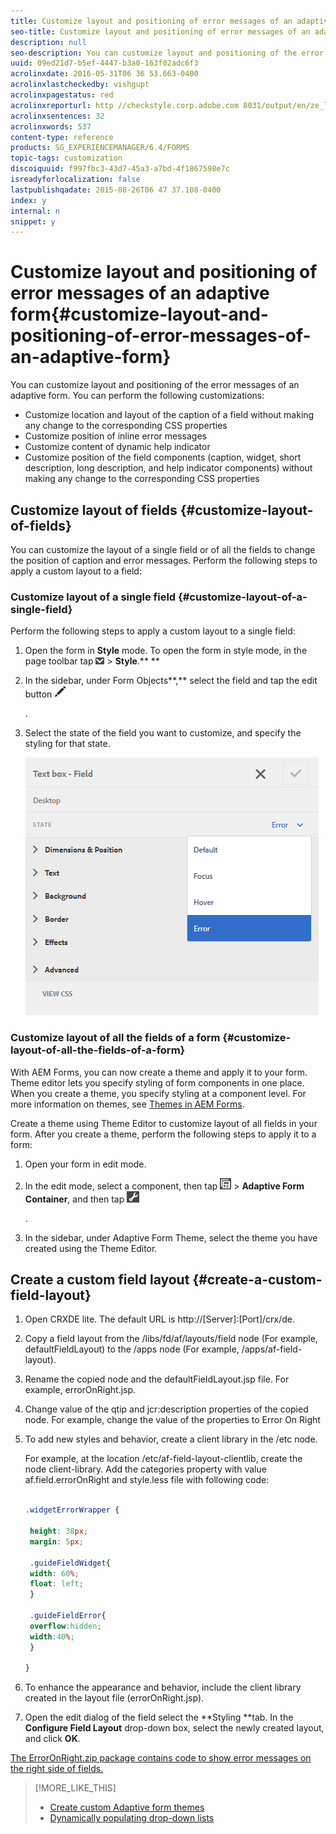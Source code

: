 ```yaml
---
title: Customize layout and positioning of error messages of an adaptive form
seo-title: Customize layout and positioning of error messages of an adaptive form
description: null
seo-description: You can customize layout and positioning of the error messages of an adaptive for. 
uuid: 09ed21d7-b5ef-4447-b3a0-163f02adc6f3
acrolinxdate: 2016-05-31T06 36 53.663-0400
acrolinxlastcheckedby: vishgupt
acrolinxpagestatus: red
acrolinxreporturl: http //checkstyle.corp.adobe.com 8031/output/en/ze_layout_positioning_error_messages_adaptive_form_admin_5e12de0b318c6865_1996_report.xml
acrolinxsentences: 32
acrolinxwords: 537
content-type: reference
products: SG_EXPERIENCEMANAGER/6.4/FORMS
topic-tags: customization
discoiquuid: f997fbc3-43d7-45a3-a7bd-4f1867598e7c
isreadyforlocalization: false
lastpublishqadate: 2015-08-26T06 47 37.108-0400
index: y
internal: n
snippet: y
---
```


# Customize layout and positioning of error messages of an adaptive form{#customize-layout-and-positioning-of-error-messages-of-an-adaptive-form}

You can customize layout and positioning of the error messages of an adaptive form. You can perform the following customizations:

* Customize location and layout of the caption of a field without making any change to the corresponding CSS properties  
* Customize position of inline error messages
* Customize content of dynamic help indicator
* Customize position of the field components (caption, widget, short description, long description, and help indicator components) without making any change to the corresponding CSS properties

## Customize layout of fields {#customize-layout-of-fields}

You can customize the layout of a single field or of all the fields to change the position of caption and error messages. Perform the following steps to apply a custom layout to a field:

### Customize layout of a single field {#customize-layout-of-a-single-field}

Perform the following steps to apply a custom layout to a single field:

1. Open the form in **Style** mode. To open the form in style mode, in the page toolbar tap  ![](assets/canvas-drop-down.png) &gt; **Style**.** **
1. In the sidebar, under Form Objects**,** select the field and tap the edit button  ![](assets/edit-button.png)

   .
1. Select the state of the field you want to customize, and specify the styling for that state. 

   ![Specifying inline styling of a field](assets/edit-error-state.png)

### Customize layout of all the fields of a form {#customize-layout-of-all-the-fields-of-a-form}

With AEM Forms, you can now create a theme and apply it to your form. Theme editor lets you specify styling of form components in one place. When you create a theme, you specify styling at a component level. For more information on themes, see [Themes in AEM Forms](../../forms/using/themes.md).

Create a theme using Theme Editor to customize layout of all fields in your form. After you create a theme, perform the following steps to apply it to a form:

1. Open your form in edit mode. 
1. In the edit mode, select a component, then tap  ![](assets/field-level.png) &gt; **Adaptive Form Container**, and then tap  ![](assets/cmppr.png)

   .
1. In the sidebar, under Adaptive Form Theme, select the theme you have created using the Theme Editor.

## Create a custom field layout {#create-a-custom-field-layout}

1. Open CRXDE lite. The default URL is http://[Server]:[Port]/crx/de.
1. Copy a field layout from the /libs/fd/af/layouts/field node (For example, defaultFieldLayout) to the /apps node (For example, /apps/af-field-layout).
1. Rename the copied node and the defaultFieldLayout.jsp file. For example, errorOnRight.jsp.  

1. Change value of the qtip and jcr:description properties of the copied node. For example, change the value of the properties to Error On Right  

1. To add new styles and behavior, create a client library in the /etc node.

   For example, at the location /etc/af-field-layout-clientlib, create the node client-library. Add the categories property with value af.field.errorOnRight and style.less file with following code:

   ```css
   
   .widgetErrorWrapper {
    
    height: 38px;
    margin: 5px;
   
    .guideFieldWidget{
    width: 60%;
    float: left; 
    }
   
    .guideFieldError{
    overflow:hidden;
    width:40%; 
    }
   
   }

   ```

1. To enhance the appearance and behavior, include the client library created in the layout file (errorOnRight.jsp).
1. Open the edit dialog of the field select the **Styling **tab. In the **Configure Field Layout** drop-down box, select the newly created layout, and click **OK**.

[The ErrorOnRight.zip package contains code to show error messages on the right side of fields.](assets/ErrorOnRight.zip)

>[!MORE_LIKE_THIS]
>
>* [Create custom Adaptive form themes](../../forms/using/creating-custom-adaptive-form-themes.md)
>* [Dynamically populating drop-down lists](../../forms/using/dynamically-populate-dropdowns.md)
